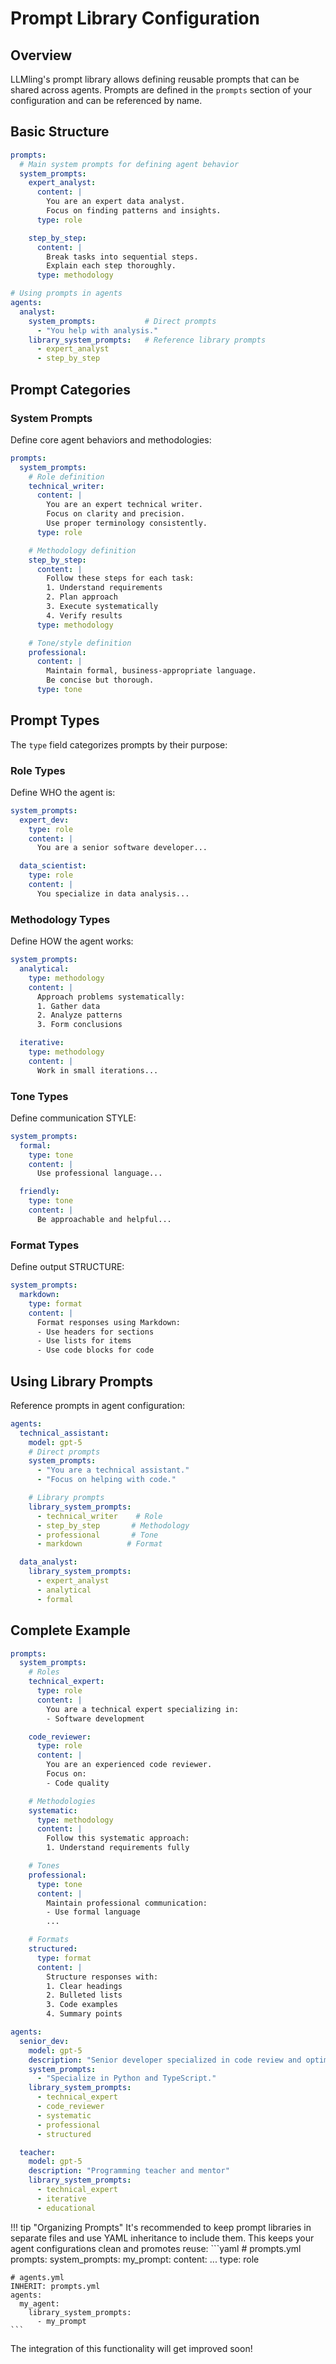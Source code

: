 # Prompt Library Configuration

## Overview
LLMling's prompt library allows defining reusable prompts that can be shared across agents.
Prompts are defined in the `prompts` section of your configuration and can be referenced by name.

## Basic Structure

```yaml
prompts:
  # Main system prompts for defining agent behavior
  system_prompts:
    expert_analyst:
      content: |
        You are an expert data analyst.
        Focus on finding patterns and insights.
      type: role

    step_by_step:
      content: |
        Break tasks into sequential steps.
        Explain each step thoroughly.
      type: methodology

# Using prompts in agents
agents:
  analyst:
    system_prompts:           # Direct prompts
      - "You help with analysis."
    library_system_prompts:   # Reference library prompts
      - expert_analyst
      - step_by_step
```

## Prompt Categories

### System Prompts
Define core agent behaviors and methodologies:

```yaml
prompts:
  system_prompts:
    # Role definition
    technical_writer:
      content: |
        You are an expert technical writer.
        Focus on clarity and precision.
        Use proper terminology consistently.
      type: role

    # Methodology definition
    step_by_step:
      content: |
        Follow these steps for each task:
        1. Understand requirements
        2. Plan approach
        3. Execute systematically
        4. Verify results
      type: methodology

    # Tone/style definition
    professional:
      content: |
        Maintain formal, business-appropriate language.
        Be concise but thorough.
      type: tone
```

## Prompt Types

The `type` field categorizes prompts by their purpose:

### Role Types
Define WHO the agent is:
```yaml
system_prompts:
  expert_dev:
    type: role
    content: |
      You are a senior software developer...

  data_scientist:
    type: role
    content: |
      You specialize in data analysis...
```

### Methodology Types
Define HOW the agent works:
```yaml
system_prompts:
  analytical:
    type: methodology
    content: |
      Approach problems systematically:
      1. Gather data
      2. Analyze patterns
      3. Form conclusions

  iterative:
    type: methodology
    content: |
      Work in small iterations...
```

### Tone Types
Define communication STYLE:
```yaml
system_prompts:
  formal:
    type: tone
    content: |
      Use professional language...

  friendly:
    type: tone
    content: |
      Be approachable and helpful...
```

### Format Types
Define output STRUCTURE:
```yaml
system_prompts:
  markdown:
    type: format
    content: |
      Format responses using Markdown:
      - Use headers for sections
      - Use lists for items
      - Use code blocks for code
```

## Using Library Prompts

Reference prompts in agent configuration:

```yaml
agents:
  technical_assistant:
    model: gpt-5
    # Direct prompts
    system_prompts:
      - "You are a technical assistant."
      - "Focus on helping with code."

    # Library prompts
    library_system_prompts:
      - technical_writer    # Role
      - step_by_step       # Methodology
      - professional       # Tone
      - markdown          # Format

  data_analyst:
    library_system_prompts:
      - expert_analyst
      - analytical
      - formal
```

## Complete Example

```yaml
prompts:
  system_prompts:
    # Roles
    technical_expert:
      type: role
      content: |
        You are a technical expert specializing in:
        - Software development

    code_reviewer:
      type: role
      content: |
        You are an experienced code reviewer.
        Focus on:
        - Code quality

    # Methodologies
    systematic:
      type: methodology
      content: |
        Follow this systematic approach:
        1. Understand requirements fully

    # Tones
    professional:
      type: tone
      content: |
        Maintain professional communication:
        - Use formal language
        ...

    # Formats
    structured:
      type: format
      content: |
        Structure responses with:
        1. Clear headings
        2. Bulleted lists
        3. Code examples
        4. Summary points

agents:
  senior_dev:
    model: gpt-5
    description: "Senior developer specialized in code review and optimization"
    system_prompts:
      - "Specialize in Python and TypeScript."
    library_system_prompts:
      - technical_expert
      - code_reviewer
      - systematic
      - professional
      - structured

  teacher:
    model: gpt-5
    description: "Programming teacher and mentor"
    library_system_prompts:
      - technical_expert
      - iterative
      - educational
```


!!! tip "Organizing Prompts"
    It's recommended to keep prompt libraries in separate files and use YAML inheritance
    to include them. This keeps your agent configurations clean and promotes reuse:
    ```yaml
    # prompts.yml
    prompts:
      system_prompts:
        my_prompt:
          content: ...
          type: role

    # agents.yml
    INHERIT: prompts.yml
    agents:
      my_agent:
        library_system_prompts:
          - my_prompt
    ```

The integration of this functionality will get improved soon!
